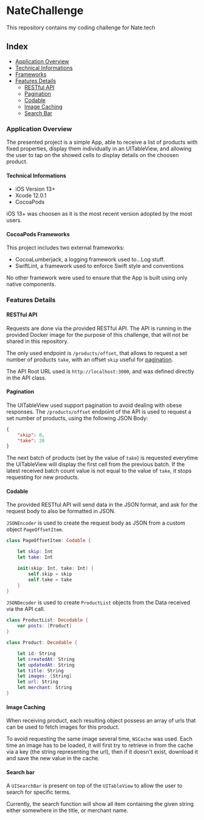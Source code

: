 # NateChallenge

This repository contains my coding challenge for Nate.tech

## Index
- [Application Overview](#application-overview)
- [Technical Informations](#technical-informations)
- [Frameworks](#cocoapods-frameworks)
- [Features Details](#features-details)
	- [RESTful API](#restful-api)
	- [Pagination](#pagination)
	- [Codable](#codable)
	- [Image Caching](#image-caching)
	- [Search Bar](#search-bar)

### Application Overview

The presented project is a simple App, able to receive a list of products with fixed properties, display them individually in an UITableView, and allowing the user to tap on the showed cells to display details on the choosen product.

#### Technical Informations
- iOS Version 13+
- Xcode 12.0.1
- CocoaPods

iOS 13+ was choosen as it is the most recent version adopted by the most users.

#### CocoaPods Frameworks
This project includes two external frameworks:

- CocoaLumberjack, a logging framework used to...Log stuff.
- SwiftLint, a framework used to enforce Swift style and conventions

No other framework were used to ensure that the App is built using only native components.


### Features Details
#### RESTful API
Requests are done via the provided RESTful API. The API is running in the provided Docker image for the purpose of this challenge, that will not be shared in this repository.

The only used endpoint is ```/products/offset```, that allows to request a set number of products ```take```, with an offset ```skip``` useful for [pagination](#Pagination).

The API Root URL used is ```http://localhost:3000```, and was defined directly in the API class.

#### Pagination
The UITableView used support pagination to avoid dealing with obese responses. The ```/products/offset``` endpoint of the API is used to request a set number of products, using the following JSON Body:
```json
{
	"skip": 0,
	"take": 20
}
```

The next batch of products (set by the value of ```take```) is requested everytime the UITableView will display the first cell from the previous batch. If the latest received batch count value is not equal to the value of ```take```, it stops requesting for new products.

#### Codable
The provided RESTful API will send data in the JSON format, and ask for the request body to also be formatted in JSON.

```JSONEncoder``` is used to create the request body as JSON from a custom object ```PageOffsetItem```.

```swift
class PageOffsetItem: Codable {

    let skip: Int
    let take: Int

    init(skip: Int, take: Int) {
        self.skip = skip
        self.take = take
    }
}
```
```JSONDecoder``` is used to create ```ProductList``` objects from the Data received via the API call.

```swift
class ProductList: Decodable {
    var posts: [Product]
}
```
```swift
class Product: Decodable {

    let id: String
    let createdAt: String
    let updatedAt: String
    let title: String
    let images: [String]
    let url: String
    let merchant: String
}
```

#### Image Caching
When receiving product, each resulting object possess an array of urls that can be used to fetch images for this product.

To avoid requesting the same image several time, ```NSCache``` was used. Each time an image has to be loaded, it will first try to retrieve in from the cache via a key (the string representing the url), then if it doesn't exist, download it and save the new value in the cache.

#### Search bar
A ```UISearchBar``` is present on top of the ```UITableView``` to allow the user to search for specific terms.

Currently, the search function will show all item containing the given string either somewhere in the title, or merchant name.

